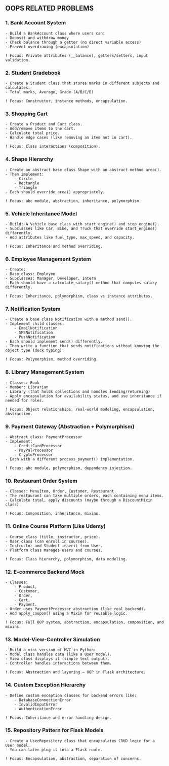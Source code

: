 ## OOPS RELATED PROBLEMS

### 1. Bank Account System
    - Build a BankAccount class where users can:
    - Deposit and withdraw money
    - Check balance through a getter (no direct variable access)
    - Prevent overdrawing (encapsulation)

    ! Focus: Private attributes (__balance), getters/setters, input validation.

### 2. Student Gradebook
    - Create a Student class that stores marks in different subjects and calculates:
    - Total marks, Average, Grade (A/B/C/D)

    ! Focus: Constructor, instance methods, encapsulation.

### 3. Shopping Cart
    - Create a Product and Cart class.
    - Add/remove items to the cart.
    - Calculate total price.
    - Handle edge cases (like removing an item not in cart).

    ! Focus: Class interactions (composition).

### 4. Shape Hierarchy
    - Create an abstract base class Shape with an abstract method area().
    - Then implement:
        - Circle
        - Rectangle
        - Triangle
    - Each should override area() appropriately.

    ! Focus: abc module, abstraction, inheritance, polymorphism.

### 5. Vehicle Inheritance Model
    - Build: A Vehicle base class with start_engine() and stop_engine().
    - Subclasses like Car, Bike, and Truck that override start_engine()   differently.
    - Add attributes like fuel_type, max_speed, and capacity.

    ! Focus: Inheritance and method overriding.

### 6. Employee Management System
    - Create:
    - Base class: Employee
    - Subclasses: Manager, Developer, Intern
    - Each should have a calculate_salary() method that computes salary differently.

    ! Focus: Inheritance, polymorphism, class vs instance attributes.

### 7. Notification System
    - Create a base class Notification with a method send().
    - Implement child classes:
        - EmailNotification
        - SMSNotification
        - PushNotification
    - Each should implement send() differently.
    - Then write a function that sends notifications without knowing the object type (duck typing).

    ! Focus: Polymorphism, method overriding.

### 8. Library Management System
    - Classes: Book
    - Member: Librarian
    - Library (that holds collections and handles lending/returning)
    - Apply encapsulation for availability status, and use inheritance if needed for roles.

    ! Focus: Object relationships, real-world modeling, encapsulation, abstraction.

### 9. Payment Gateway (Abstraction + Polymorphism)
    - Abstract class: PaymentProcessor
    - Implement:
        - CreditCardProcessor
        - PayPalProcessor
        - CryptoProcessor
    - Each with a different process_payment() implementation.

    ! Focus: abc module, polymorphism, dependency injection.

### 10. Restaurant Order System

    - Classes: MenuItem, Order, Customer, Restaurant.
    - The restaurant can take multiple orders, each containing menu items.
    - Calculate total, apply discounts (maybe through a DiscountMixin class).

    ! Focus: Composition, inheritance, mixins.

### 11. Online Course Platform (Like Udemy)

    - Course class (title, instructor, price).
    - User class (can enroll in courses).
    - Instructor and Student inherit from User.
    - Platform class manages users and courses.

    ! Focus: Class hierarchy, polymorphism, data modeling.

### 12. E-commerce Backend Mock
    - Classes:
        - Product, 
        - Customer, 
        - Order, 
        - Cart, 
        - Payment.
    - Order uses PaymentProcessor abstraction (like real backend).
    - Add apply_coupon() using a Mixin for reusable logic.

    ! Focus: Full OOP system, abstraction, encapsulation, composition, and mixins.

### 13. Model-View-Controller Simulation
    - Build a mini version of MVC in Python:
    - Model class handles data (like a User model).
    - View class displays it (simple text output).
    - Controller handles interactions between them.

    ! Focus: Abstraction and layering — OOP in Flask architecture.

### 14. Custom Exception Hierarchy
    - Define custom exception classes for backend errors like:
        - DatabaseConnectionError
        - InvalidInputError
        - AuthenticationError

    ! Focus: Inheritance and error handling design.

### 15. Repository Pattern for Flask Models
    - Create a UserRepository class that encapsulates CRUD logic for a User model.
    - You can later plug it into a Flask route.

    ! Focus: Encapsulation, abstraction, separation of concerns.
